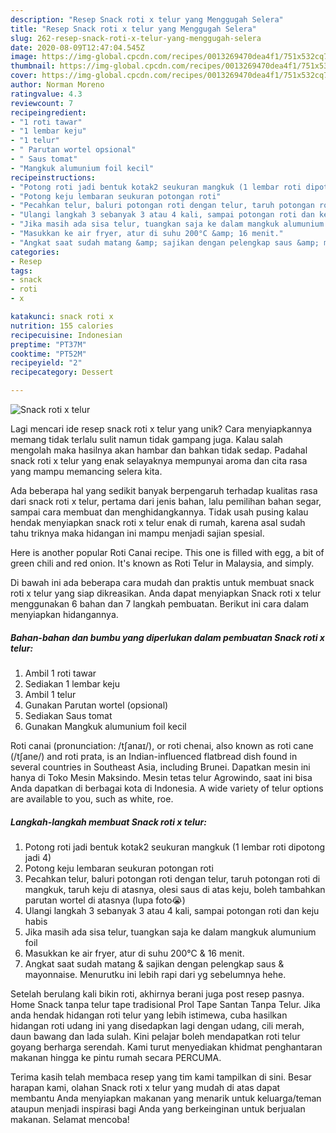 ```yaml
---
description: "Resep Snack roti x telur yang Menggugah Selera"
title: "Resep Snack roti x telur yang Menggugah Selera"
slug: 262-resep-snack-roti-x-telur-yang-menggugah-selera
date: 2020-08-09T12:47:04.545Z
image: https://img-global.cpcdn.com/recipes/0013269470dea4f1/751x532cq70/snack-roti-x-telur-foto-resep-utama.jpg
thumbnail: https://img-global.cpcdn.com/recipes/0013269470dea4f1/751x532cq70/snack-roti-x-telur-foto-resep-utama.jpg
cover: https://img-global.cpcdn.com/recipes/0013269470dea4f1/751x532cq70/snack-roti-x-telur-foto-resep-utama.jpg
author: Norman Moreno
ratingvalue: 4.3
reviewcount: 7
recipeingredient:
- "1 roti tawar"
- "1 lembar keju"
- "1 telur"
- " Parutan wortel opsional"
- " Saus tomat"
- "Mangkuk alumunium foil kecil"
recipeinstructions:
- "Potong roti jadi bentuk kotak2 seukuran mangkuk (1 lembar roti dipotong jadi 4)"
- "Potong keju lembaran seukuran potongan roti"
- "Pecahkan telur, baluri potongan roti dengan telur, taruh potongan roti di mangkuk, taruh keju di atasnya, olesi saus di atas keju, boleh tambahkan parutan wortel di atasnya (lupa foto😭)"
- "Ulangi langkah 3 sebanyak 3 atau 4 kali, sampai potongan roti dan keju habis"
- "Jika masih ada sisa telur, tuangkan saja ke dalam mangkuk alumunium foil"
- "Masukkan ke air fryer, atur di suhu 200°C &amp; 16 menit."
- "Angkat saat sudah matang &amp; sajikan dengan pelengkap saus &amp; mayonnaise. Menurutku ini lebih rapi dari yg sebelumnya hehe."
categories:
- Resep
tags:
- snack
- roti
- x

katakunci: snack roti x 
nutrition: 155 calories
recipecuisine: Indonesian
preptime: "PT37M"
cooktime: "PT52M"
recipeyield: "2"
recipecategory: Dessert

---
```



![Snack roti x telur](https://img-global.cpcdn.com/recipes/0013269470dea4f1/751x532cq70/snack-roti-x-telur-foto-resep-utama.jpg)

Lagi mencari ide resep snack roti x telur yang unik? Cara menyiapkannya memang tidak terlalu sulit namun tidak gampang juga. Kalau salah mengolah maka hasilnya akan hambar dan bahkan tidak sedap. Padahal snack roti x telur yang enak selayaknya mempunyai aroma dan cita rasa yang mampu memancing selera kita.

Ada beberapa hal yang sedikit banyak berpengaruh terhadap kualitas rasa dari snack roti x telur, pertama dari jenis bahan, lalu pemilihan bahan segar, sampai cara membuat dan menghidangkannya. Tidak usah pusing kalau hendak menyiapkan snack roti x telur enak di rumah, karena asal sudah tahu triknya maka hidangan ini mampu menjadi sajian spesial.

Here is another popular Roti Canai recipe. This one is filled with egg, a bit of green chili and red onion. It&#39;s known as Roti Telur in Malaysia, and simply.


Di bawah ini ada beberapa cara mudah dan praktis untuk membuat snack roti x telur yang siap dikreasikan. Anda dapat menyiapkan Snack roti x telur menggunakan 6 bahan dan 7 langkah pembuatan. Berikut ini cara dalam menyiapkan hidangannya.

<!--inarticleads1-->

##### Bahan-bahan dan bumbu yang diperlukan dalam pembuatan Snack roti x telur:

1. Ambil 1 roti tawar
1. Sediakan 1 lembar keju
1. Ambil 1 telur
1. Gunakan  Parutan wortel (opsional)
1. Sediakan  Saus tomat
1. Gunakan Mangkuk alumunium foil kecil


Roti canai (pronunciation: /tʃanaɪ/), or roti chenai, also known as roti cane (/tʃane/) and roti prata, is an Indian-influenced flatbread dish found in several countries in Southeast Asia, including Brunei. Dapatkan mesin ini hanya di Toko Mesin Maksindo. Mesin tetas telur Agrowindo, saat ini bisa Anda dapatkan di berbagai kota di Indonesia. A wide variety of telur options are available to you, such as white, roe. 

<!--inarticleads2-->

##### Langkah-langkah membuat Snack roti x telur:

1. Potong roti jadi bentuk kotak2 seukuran mangkuk (1 lembar roti dipotong jadi 4)
1. Potong keju lembaran seukuran potongan roti
1. Pecahkan telur, baluri potongan roti dengan telur, taruh potongan roti di mangkuk, taruh keju di atasnya, olesi saus di atas keju, boleh tambahkan parutan wortel di atasnya (lupa foto😭)
1. Ulangi langkah 3 sebanyak 3 atau 4 kali, sampai potongan roti dan keju habis
1. Jika masih ada sisa telur, tuangkan saja ke dalam mangkuk alumunium foil
1. Masukkan ke air fryer, atur di suhu 200°C &amp; 16 menit.
1. Angkat saat sudah matang &amp; sajikan dengan pelengkap saus &amp; mayonnaise. Menurutku ini lebih rapi dari yg sebelumnya hehe.


Setelah berulang kali bikin roti, akhirnya berani juga post resep pasnya. Home Snack tanpa telur tape tradisional Prol Tape Santan Tanpa Telur. Jika anda hendak hidangan roti telur yang lebih istimewa, cuba hasilkan hidangan roti udang ini yang disedapkan lagi dengan udang, cili merah, daun bawang dan lada sulah. Kini pelajar boleh mendapatkan roti telur goyang berharga serendah. Kami turut menyediakan khidmat penghantaran makanan hingga ke pintu rumah secara PERCUMA. 

Terima kasih telah membaca resep yang tim kami tampilkan di sini. Besar harapan kami, olahan Snack roti x telur yang mudah di atas dapat membantu Anda menyiapkan makanan yang menarik untuk keluarga/teman ataupun menjadi inspirasi bagi Anda yang berkeinginan untuk berjualan makanan. Selamat mencoba!

